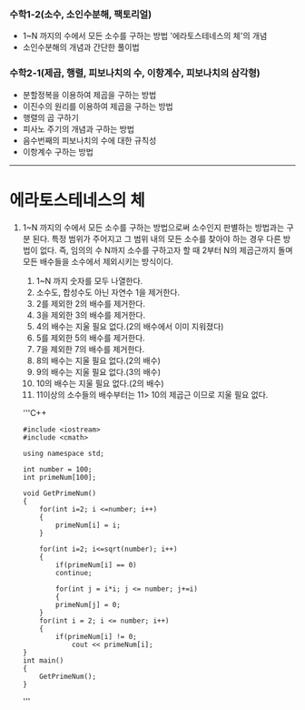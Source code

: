 
### 수학1-2(소수, 소인수분해, 팩토리얼)
*  1~N 까지의 수에서 모든 소수를 구하는 방법 '에라토스테네스의 체'의 개념
*  소인수분해의 개념과 간단한 풀이법

### 수학2-1(제곱, 행렬, 피보나치의 수, 이항계수, 피보나치의 삼각형)
*	분할정복을 이용하여 제곱을 구하는 방법
*	이진수의 원리를 이용하여 제곱을 구하는 방법
*	행렬의 곱 구하기
*	피사노 주기의 개념과 구하는 방법
*	음수번째의 피보나치의 수에 대한 규칙성
*	이항계수 구하는 방법

----

# 에라토스테네스의 체
1.	1~N 까지의 수에서 모든 소수를 구하는 방법으로써 소수인지 판별하는 방법과는 구분 된다.
	특정 범위가 주어지고 그 범위 내의 모든 소수를 찾아야 하는 경우 다른 방법이 없다.
	즉, 임의의 수 N까지 소수를 구하고자 할 때 2부터 N의 제곱근까지 돌며 모든 배수들을 소수에서 제외시키는 방식이다.
	1.	1~N 까지 숫자를 모두 나열한다.
	2.	소수도, 합성수도 아닌 자연수 1을 제거한다.
	3.	2를 제외한 2의 배수를 제거한다.
	4.	3을 제외한 3의 배수를 제거한다.
	5.	4의 배수는 지울 필요 없다.(2의 배수에서 이미 지워졌다)
	6.	5를 제외한 5의 배수를 제거한다.
	7.	7을 제외한 7의 배수를 제거한다.
	8.	8의 배수는 지울 필요 없다.(2의 배수)
	9.	9의 배수는 지울 필요 없다.(3의 배수)
	10.	10의 배수는 지울 필요 없다.(2의 배수)
	11.	11이상의 소수들의 배수부터는 11> 10의 제곱근 이므로 지울 필요 없다.
	

	'''C++
	
		#include <iostream>
		#include <cmath>

		using namespace std;
		
		int number = 100;
		int primeNum[100];

		void GetPrimeNum()
		{
			for(int i=2; i <=number; i++)
			{
				primeNum[i] = i;
			}

			for(int i=2; i<=sqrt(number); i++)
			{
				if(primeNum[i] == 0)
				continue;

				for(int j = i*i; j <= number; j+=i)
				{
				primeNum[j] = 0;
			}
			for(int i = 2; i <= number; i++)
			{
				if(primeNum[i] != 0;
					cout << primeNum[i];
		}
		int main()
		{
			GetPrimeNum();
		}
	'''
​